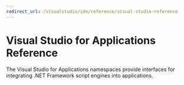 ```yaml
---
redirect_url: /visualstudio/ide/reference/visual-studio-reference
---
```

# Visual Studio for Applications Reference
The Visual Studio for Applications namespaces provide interfaces for integrating .NET Framework script engines into applications.  